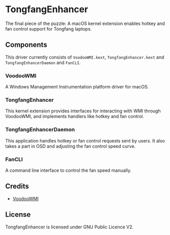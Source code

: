 # TongfangEnhancer

The final piece of the puzzle: A macOS kernel extension enables hotkey and fan control support for Tongfang laptops.

## Components

This driver currently consists of `VoodooWMI.kext`, `TongfangEnhancer.kext` and `TongfangEnhancerDaemon` and `FanCLI`.

### VoodooWMI

A Windows Management Instrumentation platform driver for macOS.

### TongfangEnhancer

This kernel extension provides interfaces for interacting with WMI through VoodooWMI, and implements handlers like hotkey and fan control.

### TongfangEnhancerDaemon

This application handles hotkey or fan control requests sent by users. It also takes a part in OSD and adjusting the fan control speed curve.

### FanCLI

A command line interface to control the fan speed manually. 

## Credits

- [VoodooWMI](https://github.com/Goshin/VoodooWMI/)

## License

TongfangEnhancer is licensed under GNU Public Licence V2.
